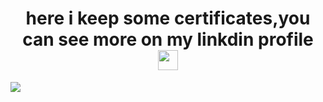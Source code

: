 <h1 align="center">here i keep some certificates,you can see more on my linkdin profile</a> 
<img src="https://github.com/blackcater/blackcater/raw/main/images/Hi.gif" height="32"/></h1>
<a href="https://www.linkedin.com/in/danilaalbutov/"><img src="https://readme-typing-svg.herokuapp.com?font=Fira+Code&pause=1000&width=435&lines=my Linkedin" </a>
